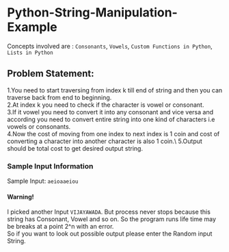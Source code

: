 # Python-String-Manipulation-Example
Concepts involved are : `Consonants`, `Vowels`, `Custom Functions in Python`, `Lists in Python`
## Problem Statement:
1.You need to start traversing from index k till end of string and then you can traverse back from end to beginning.\
2.At index k you need to check if the character is vowel or consonant.\
3.If it vowel you need to convert it into any consonant and vice versa and according you need to convert entire string into one kind of characters i.e vowels or consonants.\
4.Now the cost of moving from one index to next index is 1 coin and cost of converting a character into another character is also 1 coin.\ 
5.Output should be total cost to get desired output string.

### Sample Input Information
Sample Input: `aeioaaeiou`


#### Warning!
I picked another Input `VIJAYAWADA`. But process never stops because this string has Consonant, Vowel and so on. So the program runs life time may be breaks at a point 2^n with an error.\
So if you want to look out possible output please enter the Random input String.
